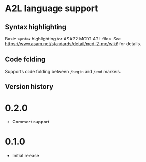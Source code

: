 # A2L language support

## Syntax highlighting
Basic syntax highlighting for ASAP2 MCD2 A2L files. See https://www.asam.net/standards/detail/mcd-2-mc/wiki/ for details.

## Code folding
Supports code folding between `/begin` and `/end` markers.

## Version history

# 0.2.0
* Comment support

# 0.1.0
* Initial release